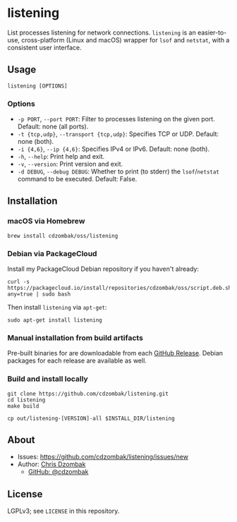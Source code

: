 # listening

List processes listening for network connections. `listening` is an easier-to-use, cross-platform (Linux and macOS) wrapper for `lsof` and `netstat`, with a consistent user interface.

## Usage

```text
listening [OPTIONS]
```

### Options

- `-p PORT`, `--port PORT`: Filter to processes listening on the given port. Default: none (all ports).
- `-t {tcp,udp}`, `--transport {tcp,udp}`: Specifies TCP or UDP. Default: none (both).
- `-i {4,6}`, `--ip {4,6}`: Specifies IPv4 or IPv6. Default: none (both).
- `-h`, `--help`: Print help and exit.
- `-v`, `--version`: Print version and exit.
- `-d DEBUG`, `--debug DEBUG`: Whether to print (to stderr) the `lsof`/`netstat` command to be executed. Default: False.

## Installation

### macOS via Homebrew

```shell
brew install cdzombak/oss/listening
```

### Debian via PackageCloud

Install my PackageCloud Debian repository if you haven't already:
```shell
curl -s https://packagecloud.io/install/repositories/cdzombak/oss/script.deb.sh?any=true | sudo bash
```

Then install `listening` via `apt-get`:
```shell
sudo apt-get install listening
```

### Manual installation from build artifacts

Pre-built binaries for are downloadable from each [GitHub Release](https://github.com/cdzombak/listening/releases). Debian packages for each release are available as well.

### Build and install locally

```shell
git clone https://github.com/cdzombak/listening.git
cd listening
make build

cp out/listening-[VERSION]-all $INSTALL_DIR/listening
```

## About

- Issues: https://github.com/cdzombak/listening/issues/new
- Author: [Chris Dzombak](https://www.dzombak.com)
    - [GitHub: @cdzombak](https://www.github.com/cdzombak)

## License

LGPLv3; see `LICENSE` in this repository.
